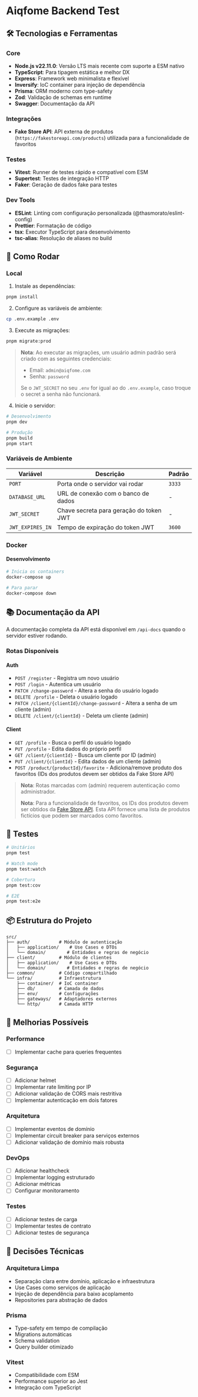 # Aiqfome Backend Test

## 🛠️ Tecnologias e Ferramentas

### Core
- **Node.js v22.11.0**: Versão LTS mais recente com suporte a ESM nativo
- **TypeScript**: Para tipagem estática e melhor DX
- **Express**: Framework web minimalista e flexível
- **Inversify**: IoC container para injeção de dependência
- **Prisma**: ORM moderno com type-safety
- **Zod**: Validação de schemas em runtime
- **Swagger**: Documentação da API

### Integrações
- **Fake Store API**: API externa de produtos (`https://fakestoreapi.com/products`) utilizada para a funcionalidade de favoritos

### Testes
- **Vitest**: Runner de testes rápido e compatível com ESM
- **Supertest**: Testes de integração HTTP
- **Faker**: Geração de dados fake para testes

### Dev Tools
- **ESLint**: Linting com configuração personalizada (@thasmorato/eslint-config)
- **Prettier**: Formatação de código
- **tsx**: Executor TypeScript para desenvolvimento
- **tsc-alias**: Resolução de aliases no build

## 🚀 Como Rodar

### Local

1. Instale as dependências:
```bash
pnpm install
```

2. Configure as variáveis de ambiente:
```bash
cp .env.example .env
```

3. Execute as migrações:
```bash
pnpm migrate:prod
```

> **Nota**: Ao executar as migrações, um usuário admin padrão será criado com as seguintes credenciais:
> - Email: `admin@aiqfome.com`
> - Senha: `password`
>
> Se o `JWT_SECRET` no seu `.env` for igual ao do `.env.example`, caso troque o secret a senha não funcionará.

4. Inicie o servidor:
```bash
# Desenvolvimento
pnpm dev

# Produção
pnpm build
pnpm start
```

### Variáveis de Ambiente

| Variável | Descrição | Padrão |
|----------|-----------|---------|
| `PORT` | Porta onde o servidor vai rodar | `3333` |
| `DATABASE_URL` | URL de conexão com o banco de dados | - |
| `JWT_SECRET` | Chave secreta para geração do token JWT | - |
| `JWT_EXPIRES_IN` | Tempo de expiração do token JWT | `3600` |

### Docker

#### Desenvolvimento
```bash
# Inicia os containers
docker-compose up

# Para parar
docker-compose down
```

## 📚 Documentação da API

A documentação completa da API está disponível em `/api-docs` quando o servidor estiver rodando.

### Rotas Disponíveis

#### Auth
- `POST /register` - Registra um novo usuário
- `POST /login` - Autentica um usuário
- `PATCH /change-password` - Altera a senha do usuário logado
- `DELETE /profile` - Deleta o usuário logado
- `PATCH /client/{clientId}/change-password` - Altera a senha de um cliente (admin)
- `DELETE /client/{clientId}` - Deleta um cliente (admin)

#### Client
- `GET /profile` - Busca o perfil do usuário logado
- `PUT /profile` - Edita dados do próprio perfil
- `GET /client/{clientId}` - Busca um cliente por ID (admin)
- `PUT /client/{clientId}` - Edita dados de um cliente (admin)
- `POST /product/{productId}/favorite` - Adiciona/remove produto dos favoritos (IDs dos produtos devem ser obtidos da Fake Store API)

> **Nota**: Rotas marcadas com (admin) requerem autenticação como administrador.
>
> **Nota**: Para a funcionalidade de favoritos, os IDs dos produtos devem ser obtidos da [Fake Store API](https://fakestoreapi.com/products). Esta API fornece uma lista de produtos fictícios que podem ser marcados como favoritos.

## 🧪 Testes

```bash
# Unitários
pnpm test

# Watch mode
pnpm test:watch

# Cobertura
pnpm test:cov

# E2E
pnpm test:e2e
```

## 📦 Estrutura do Projeto

```
src/
├── auth/           # Módulo de autenticação
│   ├── application/    # Use Cases e DTOs
│   └── domain/        # Entidades e regras de negócio
├── client/         # Módulo de clientes
│   ├── application/    # Use Cases e DTOs
│   └── domain/        # Entidades e regras de negócio
├── common/         # Código compartilhado
└── infra/          # Infraestrutura
    ├── container/  # IoC container
    ├── db/         # Camada de dados
    ├── env/        # Configurações
    ├── gateways/   # Adaptadores externos
    └── http/       # Camada HTTP
```

## 🎯 Melhorias Possíveis

### Performance
- [ ] Implementar cache para queries frequentes

### Segurança
- [ ] Adicionar helmet
- [ ] Implementar rate limiting por IP
- [ ] Adicionar validação de CORS mais restritiva
- [ ] Implementar autenticação em dois fatores

### Arquitetura
- [ ] Implementar eventos de domínio
- [ ] Implementar circuit breaker para serviços externos
- [ ] Adicionar validação de domínio mais robusta

### DevOps
- [ ] Adicionar healthcheck
- [ ] Implementar logging estruturado
- [ ] Adicionar métricas
- [ ] Configurar monitoramento

### Testes
- [ ] Adicionar testes de carga
- [ ] Implementar testes de contrato
- [ ] Adicionar testes de segurança

## 📝 Decisões Técnicas

### Arquitetura Limpa
- Separação clara entre domínio, aplicação e infraestrutura
- Use Cases como serviços de aplicação
- Injeção de dependência para baixo acoplamento
- Repositories para abstração de dados

### Prisma
- Type-safety em tempo de compilação
- Migrations automáticas
- Schema validation
- Query builder otimizado

### Vitest
- Compatibilidade com ESM
- Performance superior ao Jest
- Integração com TypeScript

